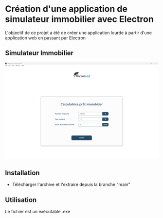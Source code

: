 # Création d'une application de simulateur immobilier avec Electron

L'objectif de ce projet a été de créer une application lourde à partir d'une application web en passant par Electron

## Simulateur Immobilier

![alt text](https://github.com/JeremieTran/CalculatriceElectron/blob/master/calculatrice.png)

## Installation

- Télécharger l'archive et l'extraire depuis la branche "main" 

## Utilisation

Le fichier est un exécutable .exe
